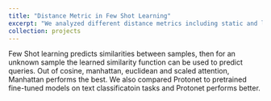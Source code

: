 ```yaml
---
title: "Distance Metric in Few Shot Learning"
excerpt: "We analyzed different distance metrics including static and learned distance metrics in Prototypical Networks. [Link to paper](https://drive.google.com/file/d/121DAsB994XF6JTmlby_YYRhutrbs63Fc/view) <br/><img src='proto.png' width='300'>"
collection: projects
---
```


Few Shot learning predicts similarities between samples, then for an unknown sample the learned similarity function can be used to predict queries. Out of cosine, manhattan, euclidean and scaled attention, Manhattan performs the best. We also compared Protonet to pretrained fine-tuned models on text classificatoin tasks and Protonet performs better.  


